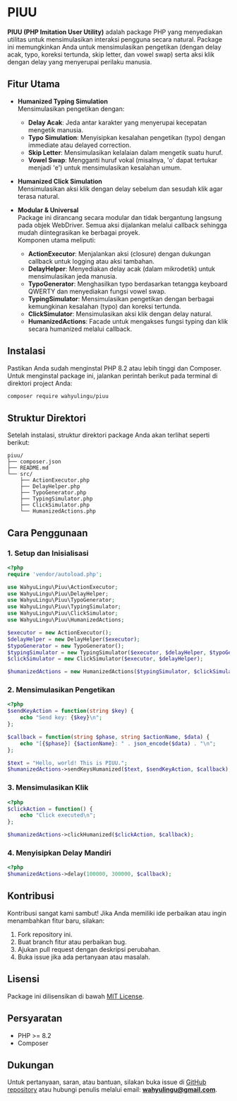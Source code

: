 # PIUU

**PIUU (PHP Imitation User Utility)** adalah package PHP yang menyediakan utilitas untuk mensimulasikan interaksi pengguna secara natural. Package ini memungkinkan Anda untuk mensimulasikan pengetikan (dengan delay acak, typo, koreksi tertunda, skip letter, dan vowel swap) serta aksi klik dengan delay yang menyerupai perilaku manusia.

## Fitur Utama

- **Humanized Typing Simulation**  
  Mensimulasikan pengetikan dengan:

  - **Delay Acak**: Jeda antar karakter yang menyerupai kecepatan mengetik manusia.
  - **Typo Simulation**: Menyisipkan kesalahan pengetikan (typo) dengan immediate atau delayed correction.
  - **Skip Letter**: Mensimulasikan kelalaian dalam mengetik suatu huruf.
  - **Vowel Swap**: Mengganti huruf vokal (misalnya, 'o' dapat tertukar menjadi 'e') untuk mensimulasikan kesalahan umum.

- **Humanized Click Simulation**  
  Mensimulasikan aksi klik dengan delay sebelum dan sesudah klik agar terasa natural.

- **Modular & Universal**  
  Package ini dirancang secara modular dan tidak bergantung langsung pada objek WebDriver. Semua aksi dijalankan melalui callback sehingga mudah diintegrasikan ke berbagai proyek.  
  Komponen utama meliputi:
  - **ActionExecutor**: Menjalankan aksi (closure) dengan dukungan callback untuk logging atau aksi tambahan.
  - **DelayHelper**: Menyediakan delay acak (dalam mikrodetik) untuk mensimulasikan jeda manusia.
  - **TypoGenerator**: Menghasilkan typo berdasarkan tetangga keyboard QWERTY dan menyediakan fungsi vowel swap.
  - **TypingSimulator**: Mensimulasikan pengetikan dengan berbagai kemungkinan kesalahan (typo) dan koreksi tertunda.
  - **ClickSimulator**: Mensimulasikan aksi klik dengan delay natural.
  - **HumanizedActions**: Facade untuk mengakses fungsi typing dan klik secara humanized melalui callback.

## Instalasi

Pastikan Anda sudah menginstal PHP 8.2 atau lebih tinggi dan Composer. Untuk menginstal package ini, jalankan perintah berikut pada terminal di direktori project Anda:

```bash
composer require wahyulingu/piuu
```

## Struktur Direktori

Setelah instalasi, struktur direktori package Anda akan terlihat seperti berikut:

```
piuu/
├── composer.json
├── README.md
└── src/
    ├── ActionExecutor.php
    ├── DelayHelper.php
    ├── TypoGenerator.php
    ├── TypingSimulator.php
    ├── ClickSimulator.php
    └── HumanizedActions.php
```

## Cara Penggunaan

### 1. Setup dan Inisialisasi

```php
<?php
require 'vendor/autoload.php';

use WahyuLingu\Piuu\ActionExecutor;
use WahyuLingu\Piuu\DelayHelper;
use WahyuLingu\Piuu\TypoGenerator;
use WahyuLingu\Piuu\TypingSimulator;
use WahyuLingu\Piuu\ClickSimulator;
use WahyuLingu\Piuu\HumanizedActions;

$executor = new ActionExecutor();
$delayHelper = new DelayHelper($executor);
$typoGenerator = new TypoGenerator();
$typingSimulator = new TypingSimulator($executor, $delayHelper, $typoGenerator);
$clickSimulator = new ClickSimulator($executor, $delayHelper);

$humanizedActions = new HumanizedActions($typingSimulator, $clickSimulator);
```

### 2. Mensimulasikan Pengetikan

```php
<?php
$sendKeyAction = function(string $key) {
    echo "Send key: {$key}\n";
};

$callback = function(string $phase, string $actionName, $data) {
    echo "[{$phase}] {$actionName}: " . json_encode($data) . "\n";
};

$text = "Hello, world! This is PIUU.";
$humanizedActions->sendKeysHumanized($text, $sendKeyAction, $callback);
```

### 3. Mensimulasikan Klik

```php
<?php
$clickAction = function() {
    echo "Click executed\n";
};

$humanizedActions->clickHumanized($clickAction, $callback);
```

### 4. Menyisipkan Delay Mandiri

```php
<?php
$humanizedActions->delay(100000, 300000, $callback);
```

## Kontribusi

Kontribusi sangat kami sambut! Jika Anda memiliki ide perbaikan atau ingin menambahkan fitur baru, silakan:

1. Fork repository ini.
2. Buat branch fitur atau perbaikan bug.
3. Ajukan pull request dengan deskripsi perubahan.
4. Buka issue jika ada pertanyaan atau masalah.

## Lisensi

Package ini dilisensikan di bawah [MIT License](LICENSE).

## Persyaratan

- PHP >= 8.2
- Composer

## Dukungan

Untuk pertanyaan, saran, atau bantuan, silakan buka issue di [GitHub repository](https://github.com/wahyulingu/piuu) atau hubungi penulis melalui email: **wahyulingu@gmail.com**.
